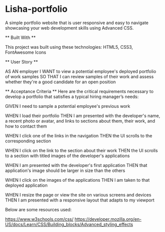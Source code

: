 # Lisha-portfolio

A simple portfolio website that is user responsive and easy to navigate showcasing your web development skills using Advanced CSS. 

** Built With **

This project was built using these technologies:
HTML5,
CSS3,
FontAwesome Icons


** User Story **

AS AN employer
I WANT to view a potential employee's deployed portfolio of work samples
SO THAT I can review samples of their work and assess whether they're a good candidate for an open position



** Acceptance Criteria **
Here are the critical requirements necessary to develop a portfolio that satisfies a typical hiring manager’s needs:

GIVEN I need to sample a potential employee's previous work

WHEN I load their portfolio
THEN I am presented with the developer's name, a recent photo or avatar, and links to sections about them, their work, and how to contact them

WHEN I click one of the links in the navigation
THEN the UI scrolls to the corresponding section

WHEN I click on the link to the section about their work
THEN the UI scrolls to a section with titled images of the developer's applications

WHEN I am presented with the developer's first application
THEN that application's image should be larger in size than the others

WHEN I click on the images of the applications
THEN I am taken to that deployed application

WHEN I resize the page or view the site on various screens and devices
THEN I am presented with a responsive layout that adapts to my viewport


Below are some resources used:

https://www.w3schools.com/css/
https://developer.mozilla.org/en-US/docs/Learn/CSS/Building_blocks/Advanced_styling_effects
